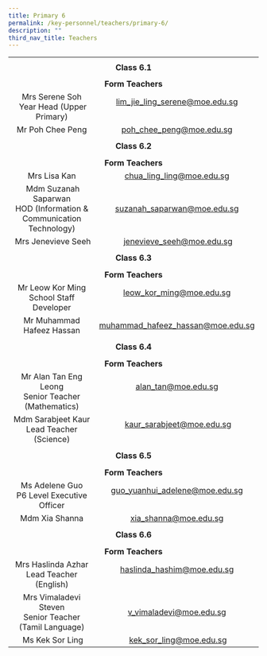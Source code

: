 ```yaml
---
title: Primary 6
permalink: /key-personnel/teachers/primary-6/
description: ""
third_nav_title: Teachers
---
```

<table style="margin-left: auto; margin-right: auto;" border="0" width="100%" cellspacing="0">
<tbody>
<tr>
<td style="text-align: center;" colspan="2" height="41"><strong>Class 6.1</strong></td>
</tr>
<tr style="text-align: center;">
<td colspan="2" height="25"><strong>Form Teachers</strong></td>
</tr>
<tr style="text-align: center;">
<td width="50%">Mrs Serene Soh<br />&nbsp;Year Head (Upper Primary)</td>
<td width="50%"><a href="mailto:lim_jie_ling_serene@moe.edu.sg" target="">lim_jie_ling_serene@moe.edu.sg</a><br /><br /></td>
</tr>
<tr style="text-align: center;">
<td>
<div>Mr Poh Chee Peng</div>
</td>
<td><a href="mailto:poh_chee_peng@moe.edu.sg" target="">poh_chee_peng@moe.edu.sg</a></td>
</tr>
<tr style="text-align: center;">
<td colspan="2" height="41"><strong>Class 6.2</strong></td>
</tr>
<tr style="text-align: center;">
<td colspan="2" height="25"><strong>Form Teachers</strong></td>
</tr>
<tr style="text-align: center;">
<td width="50%">Mrs Lisa Kan</td>
<td><a href="mailto:chua_ling_ling@moe.edu.sg" target="">chua_ling_ling@moe.edu.sg</a></td>
</tr>
<tr style="text-align: center;">
<td>&nbsp;Mdm Suzanah Saparwan<br />HOD (Information &amp; Communication Technology)</td>
<td><a href="mailto:suzanah_saparwan@moe.edu.sg" target="">suzanah_saparwan@moe.edu.sg</a></td>
</tr>
<tr style="text-align: center;">
<td>&nbsp;Mrs Jenevieve Seeh</td>
<td>&nbsp;<a href="mailto:jenevieve_seeh@moe.edu.sg" target="">jenevieve_seeh@moe.edu.sg</a></td>
</tr>
<tr style="text-align: center;">
<td colspan="2" height="41"><strong>Class 6.3</strong></td>
</tr>
<tr style="text-align: center;">
<td colspan="2" height="25"><strong>Form Teachers</strong></td>
</tr>
<tr style="text-align: center;">
<td>Mr Leow Kor Ming<br />School Staff Developer</td>
<td><a href="mailto:leow_kor_ming@moe.edu.sg" target="">leow_kor_ming@moe.edu.sg</a><br /><br /></td>
</tr>
<tr style="text-align: center;">
<td>Mr Muhammad Hafeez Hassan</td>
<td><a href="mailto:muhammad_hafeez_hassan@moe.edu.sg" target="">muhammad_hafeez_hassan@moe.edu.sg</a></td>
</tr>
<tr style="text-align: center;">
<td colspan="2" height="41"><strong>Class 6.4</strong></td>
</tr>
<tr style="text-align: center;">
<td colspan="2" height="25"><strong>Form Teachers</strong></td>
</tr>
<tr style="text-align: center;">
<td width="50%">Mr Alan Tan Eng Leong<br />Senior Teacher (Mathematics)</td>
<td width="50%"><a href="mailto:alan_tan@moe.edu.sg" target="">alan_tan@moe.edu.sg</a><br /><br /></td>
</tr>
<tr style="text-align: center;">
<td>Mdm Sarabjeet Kaur<br />Lead Teacher (Science)</td>
<td>&nbsp;<a href="mailto:kaur_sarabjeet@moe.edu.sg" target="">kaur_sarabjeet@moe.edu.sg</a><br /><br /></td>
</tr>
<tr style="text-align: center;">
<td colspan="2" height="41"><strong>Class 6.5</strong></td>
</tr>
<tr style="text-align: center;">
<td colspan="2" height="25"><strong>Form Teachers</strong></td>
</tr>
<tr style="text-align: center;">
<td>Ms Adelene Guo<br />P6 Level Executive Officer</td>
<td><a href="mailto:guo_yuanhui_adelene@moe.edu.sg" target="">guo_yuanhui_adelene@moe.edu.sg</a><br /><br /></td>
</tr>
<tr style="text-align: center;">
<td>Mdm Xia Shanna</td>
<td><a href="mailto:xia_shanna@moe.edu.sg" target="">xia_shanna@moe.edu.sg</a></td>
</tr>
<tr style="text-align: center;">
<td colspan="2" height="41"><strong>Class 6.6</strong></td>
</tr>
<tr style="text-align: center;">
<td colspan="2" height="25"><strong>Form Teachers</strong></td>
</tr>
<tr style="text-align: center;">
<td>Mrs Haslinda Azhar<br />Lead Teacher (English)</td>
<td><a href="mailto:haslinda_hashim@moe.edu.sg" target="">haslinda_hashim@moe.edu.sg</a><br /><br /></td>
</tr>
<tr style="text-align: center;">
<td>Mrs Vimaladevi Steven<br />Senior Teacher (Tamil Language)</td>
<td><a href="mailto:v_vimaladevi@moe.edu.sg" target="">v_vimaladevi@moe.edu.sg</a></td>
</tr>
<tr style="text-align: center;">
<td>&nbsp;Ms Kek Sor Ling</td>
<td>&nbsp;<a href="mailto:kek_sor_ling@moe.edu.sg" target="">kek_sor_ling@moe.edu.sg</a></td>
</tr>
</tbody>
</table>